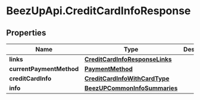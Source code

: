 # BeezUpApi.CreditCardInfoResponse

## Properties
Name | Type | Description | Notes
------------ | ------------- | ------------- | -------------
**links** | [**CreditCardInfoResponseLinks**](CreditCardInfoResponseLinks.md) |  | [optional] 
**currentPaymentMethod** | [**PaymentMethod**](PaymentMethod.md) |  | [optional] 
**creditCardInfo** | [**CreditCardInfoWithCardType**](CreditCardInfoWithCardType.md) |  | [optional] 
**info** | [**BeezUPCommonInfoSummaries**](BeezUPCommonInfoSummaries.md) |  | [optional] 


